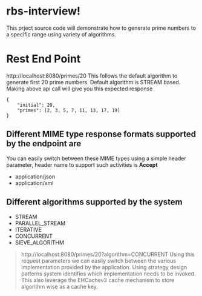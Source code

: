 # rbs-interview!

This prject source code will demonstrate how to generate prime numbers to a specific range using variety of algorithms.

# Rest End Point
http://localhost:8080/primes/20
This follows the default algorithm to generate first 20 prime numbers. Default algorithm is STREAM based. Making above api call will give you this expected response

    {
		"initial": 20,
		"primes": [2, 3, 5, 7, 11, 13, 17, 19]
	}

## Different MIME type response formats supported by the endpoint are 
You can easily switch between these MIME types using a simple header parameter, header name to support such activities is **Accept**
 - application/json
 - application/xml

## Different algorithms supported by the system

 - STREAM
 - PARALLEL_STREAM
 - ITERATIVE
 - CONCURRENT
 - SIEVE_ALGORITHM

> http://localhost:8080/primes/20?algorithm=CONCURRENT
> Using this request parameters we can easily switch between the various implementation provided by the application. Using strategy design patterns system identifies which implementation needs to be invoked. This also leverage the EHCachev3 cache mechanism to store algorithm wise as a cache key.
